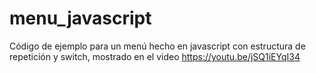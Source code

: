 # menu_javascript
Código de ejemplo para un menú hecho en javascript con estructura de repetición y switch, mostrado en el video https://youtu.be/jSQ1iEYqI34
